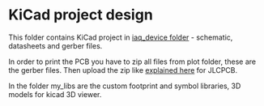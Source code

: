 # KiCad project design
This folder contains KiCad project in [iaq_device folder](iaq_device) - schematic, datasheets and gerber files.

In order to print the PCB you have to zip all files from plot folder, these are the gerber files. Then upload the zip like [explained here](https://support.jlcpcb.com/article/21-how-do-i-place-an-order) for JLCPCB.

In the folder my_libs are the custom footprint and symbol libraries, 3D models for kicad 3D viewer.